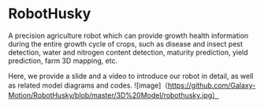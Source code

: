 # RobotHusky
A precision agriculture robot which can provide growth health information during the entire growth cycle of crops, such as disease and insect pest detection, water and nitrogen content detection, maturity prediction, yield prediction, farm 3D mapping, etc.

Here, we provide a slide and a video to introduce our robot in detail, as well as related model diagrams and codes.
![image]（https://github.com/Galaxy-Motion/RobotHusky/blob/master/3D%20Model/robothusky.jpg）
